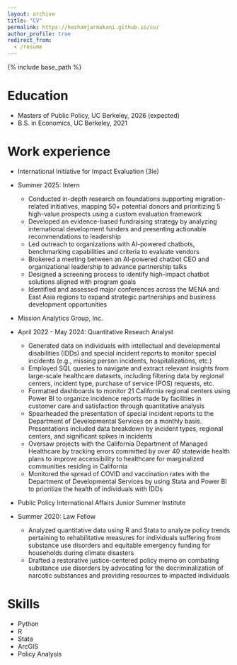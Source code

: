 ```yaml
---
layout: archive
title: "CV"
permalink: https://heshamjarmakani.github.io/cv/
author_profile: true
redirect_from:
  - /resume
---
```


{% include base_path %}

Education
======
* Masters of Public Policy, UC Berkeley, 2026 (expected)
* B.S. in Economics, UC Berkeley, 2021 

Work experience
======
* International Initiative for Impact Evaluation (3ie)
* Summer 2025: Intern
  * Conducted in-depth research on foundations supporting migration-related initiatives, mapping 50+ potential donors and prioritizing 5 high-value prospects using a custom evaluation framework
  * Developed an evidence-based fundraising strategy by analyzing international development funders and presenting actionable recommendations to leadership
  * Led outreach to organizations with AI-powered chatbots, benchmarking capabilities and criteria to evaluate vendors
  * Brokered a meeting between an AI-powered chatbot CEO and organizational leadership to advance partnership talks
  * Designed a screening process to identify high-impact chatbot solutions aligned with program goals
  * Identified and assessed major conferences across the MENA and East Asia regions to expand strategic partnerships and business development opportunities

* Mission Analytics Group, Inc.
* April 2022 - May 2024: Quantitative Reseach Analyst
  * Generated data on individuals with intellectual and developmental disabilities (IDDs) and special incident reports to monitor special incidents (e.g., missing person incidents, hospitalizations, etc.)
  * Employed SQL queries to navigate and extract relevant insights from large-scale healthcare datasets, including filtering data by regional centers, incident type, purchase of service (POS) requests, etc.
  * Formatted dashboards to monitor 21 California regional centers using Power BI to organize incidence reports made by facilities in customer care and satisfaction through quantitative analysis
  * Spearheaded the presentation of special incident reports to the Department of Developmental Services on a monthly basis. Presentations included data breakdown by incident types, regional centers, and significant spikes in incidents
  * Oversaw projects with the California Department of Managed Healthcare by tracking errors committed by over 40 statewide health plans to improve accessibility to healthcare for marginalized communities residing in California
  * Monitored the spread of COVID and vaccination rates with the Department of Developmental Services by using Stata and Power BI to prioritize the health of individuals with IDDs
  
* Public Policy International Affairs Junior Summer Institute
* Summer 2020: Law Fellow
  * Analyzed quantitative data using R and Stata to analyze policy trends pertaining to rehabilitative measures for individuals suffering from substance use disorders and equitable emergency funding for households during climate disasters
  * Drafted a restorative justice-centered policy memo on combating substance use disorders by advocating for the decriminalization of narcotic substances and providing resources to impacted individuals
  
  
Skills
======
* Python
* R
* Stata
* ArcGIS
* Policy Analysis
  
